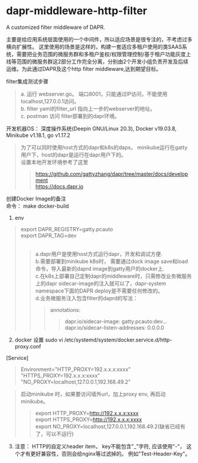 # dapr-middleware-http-filter
A customized filter middleware of DAPR.

主要是给应用系统层面使用的一个中间件，所以适应场景是很专注的，不考虑过多横向扩展性。
这里使用的场景是这样的，构建一套适应多租户使用的类SAAS系统，需要把业务范围的微服务群和多租户鉴权/权限管理控制/基于租户功能灰度上线等范围的微服务群这2部分工作完全分离，分别由2个开发小组负责开发及后续运维。为此通过DAPR及这个http filter middleware,达到期望目标。

filter集成测试步骤<br>
>a. 运行 webserver.go。 端口8001，只能通过IP访问，不能使用localhost,127.0.0.1访问。<br>
>b. filter yaml的filter_url 指向上一步的webserver的地址。<br>
>c. postman 访问 filter部署到的dapr环境。<br>


开发机器OS： 深度操作系统(Deepin GNU/Linux 20.3), Docker v19.03.8, Minikube v1.18.1, go v1.17.2<br>
>为了可以同时使用host方式的dapr和k8s的daps， minikube运行在gatty用户下，host的dapr是运行在dapr用户下的。<br>
>设置本地开发环境参考了这里<br>
>>    https://github.com/gattyzhang/dapr/tree/master/docs/development<br>
>>    https://docs.dapr.io


创建Docker Image的备注<br>
命令： make docker-build
1. env<br>   
>export DAPR_REGISTRY=gatty.pcauto<br>
>export DAPR_TAG=dev<br><br>
>>a.dapr用户是使用host方式运行dapr，开发和调试方便.<br>
>>b.需要部署到minikube k8s时， 需要通过dock image save和load命令，导入最新的daprd image到gatty用户的docker上.<br>
>>c.在k8s上部署自己定制dapr的middleware时，只需修改业务微服务上的dapr sidecar-image的注入就可以了，dapr-system namespace下面的DAPR deploy是不需要任何修改的。<br>
>>d.业务微服务注入包含filter的daprd的写法：<br>
>>>annotations:<br>
>>>>dapr.io/sidecar-image: gatty.pcauto:dev...<br>
>>>>dapr.io/sidecar-listen-addresses: 0.0.0.0


2. docker 设置
sudo vi /etc/systemd/system/docker.service.d/http-proxy.conf<br>

[Service]
>Environment="HTTP_PROXY=192.x.x.x:xxxx" "HTTPS_PROXY=192.x.x.x:xxxx" "NO_PROXY=localhost,127.0.0.1,192.168.49.2"<br>

>启动minikube 时，如果要访问墙外url，加上proxy env, 再启动minikube。<br>
>>export HTTP_PROXY=http://192.x.x.x:xxxx<br>
>>export HTTPS_PROXY=http://192.x.x.x:xxxx<br>
>>export NO_PROXY=localhost,127.0.0.1,192.168.49.2(缺省已经有了，可以不运行)<br>


3. 注意：
HTTP的自定义header item， key不能包含"_"字符, 应该使用"-"， 这个才有更好兼容性，否则会给nginx等过滤掉的。 例如"Test-Header-Key"。
